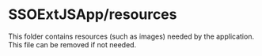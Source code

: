 # SSOExtJSApp/resources

This folder contains resources (such as images) needed by the application. This file can
be removed if not needed.
